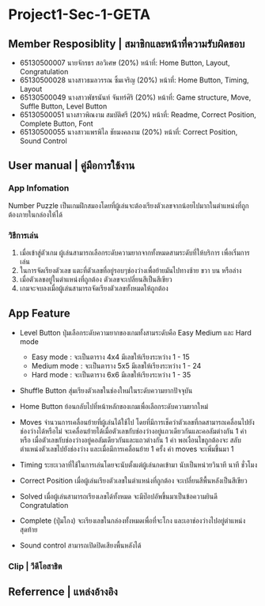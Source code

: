 # Project1-Sec-1-GETA

## Member Resposiblity | สมาชิกและหน้าที่ความรับผิดชอบ

- 65130500007 นายจักรธร สอวิเศษ (20%)
  หน้าที่: Home Button, Layout, Congratulation
- 65130500028 นางสาวธมลวรรณ ซิ้มเจริญ (20%)
  หน้าที่: Home Button, Timing, Layout
- 65130500049 นางสาวพัชรนันท์ จันทร์ศิริ (20%)
  หน้าที่: Game structure, Move, Suffle Button, Level Button
- 65130500051 นางสาวพิณงาม สมบัติศรี (20%)
  หน้าที่: Readme, Correct Position, Complete Button, Font
- 65130500055 นางสาวแพรพิไล ชัยมงคลงาม (20%)
  หน้าที่: Correct Position, Sound Control

## User manual | คู่มือการใช้งาน

### App Infomation

Number Puzzle เป็นเกมฝึกสมองโดยที่ผู้เล่นจะต้องเรียงตัวเลขจากน้อยไปมากในตำแหน่งที่ถูกต้องภายในกล่องให้ได้

### วิธีการเล่น

1. เมื่อเข้าสู่ตัวเกม ผู้เล่นสามารถเลือกระดับความยากจากทั้งหมดสามระดับที่ให้บริการ เพื่อเริ่มการเล่น
2. ในการจัดเรียงตัวเลข แตะที่ตัวเลขที่อยู่รอบๆช่องว่างเพื่อย้ายมันไปทางซ้าย ขวา บน หรือล่าง
3. เมื่อตัวเลขอยู่ในตำแหน่งที่ถูกต้อง ตัวเลขจะเปลี่ยนสีเป็นสีเขียว
4. เกมจะจบลงเมื่อผู้เล่นสามารถจัดเรียงตัวเลขทั้งหมดให้ถูกต้อง

## App Feature

- Level Button
  ปุ่มเลือกระดับความยากของเกมทั้งสามระดับคือ Easy Medium และ Hard mode

  - Easy mode : จะเป็นตาราง 4x4 มีเลขให้เรียงระหว่าง 1 - 15
  - Medium mode : จะเป็นตาราง 5x5 มีเลขให้เรียงระหว่าง 1 - 24
  - Hard mode : จะเป็นตาราง 6x6 มีเลขให้เรียงระหว่าง 1 - 35

- Shuffle Button
  สุ่มเรียงตัวเลขในช่องใหม่ในระดับความยากปัจจุบัน

- Home Button
  ย้อนกลับไปที่หน้าหลักของเกมเพื่อเลือกระดับความยากใหม่

- Moves
  จำนวนการเคลื่อนย้ายที่ผู้เล่นได้ใช้ไป โดยที่มีการเช็คว่าตัวเลขที่กดสามารถเคลื่อนไปยังช่องว่างได้หรือไม่ จะเคลื่อนย้ายได้เมื่อตัวเลขกับช่องว่างอยู่แถวเดียวกันและคอลัมต่างกัน 1 ค่า หรือ เมื่อตัวเลขกับช่องว่างอยู่คอลัมเดียวกันและแถวต่างกัน 1 ค่า พอเงื่อนไขถูกต้องจะ สลับตำแหน่งตัวเลขไปยังช่องว่าง และเมื่อมีการเคลื่อนย้าย 1 ครั้ง ค่า moves จะเพิ่มขึ้นมา 1

- Timing
  ระยะเวลาที่ใช้ในการเล่นโดยจะนับตั้งแต่ผู้เล่นกดเข้ามา นับเป็นหน่วยวินาที นาที ชั่วโมง

- Correct Position
  เมื่อผู้เล่นเรียงตัวเลขในตำแหน่งที่ถูกต้อง จะเปลี่ยนสีพื้นหลังเป็นสีเขียว

- Solved
  เมื่อผู้เล่นสามารถเรียงเลขได้ทั้งหมด จะมีป๊อปอัพขึ้นมาเป็นข้อความยินดี Congratulation

- Complete (ปุ่มโกง)
  จะเรียงเลขในกล่องทั้งหมดเพื่อที่จะโกง และเอาช่องว่างไปอยู่ตำแหน่งสุดท้าย

- Sound control
  สามารถเปิดปิดเสียงพื้นหลังได้

### Clip | วีดีโอสาธิต

## Referrence | แหล่งอ้างอิง
